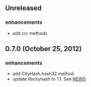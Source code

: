 ## Unreleased ##

### enhancements
  * add crc methods

## 0.7.0 (October 25, 2012) ##

### enhancements
  * add CityHash.hash32 method
  * update libcityhash to 1.1. See [NEWS](http://code.google.com/p/cityhash/source/browse/trunk/NEWS)

